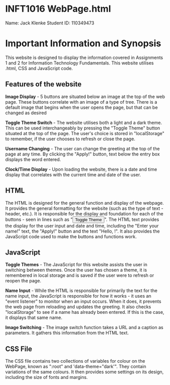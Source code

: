 # INFT1016 WebPage.html

Name: Jack Klenke
Student ID: 110349473

# Important Information and Synopsis

This website is designed to display the information covered in Assignments 1 and 2 for Information Technology Fundamentals. This website utilises .html, CSS and JavaScript code.

## Features of the website
**Image Display** - 5 buttons are situated below an image at the top of the web page. These buttons correlate with an image of a type of tree. There is a default image that begins when the user opens the page, but that can be changed as desired

**Toggle Theme Switch** - The website utilises both a light and a dark theme. This can be used interchangeably by pressing the "Toggle Theme" button situated at the top of the page. The user's choice is stored in "localStorage" to remember, if the user chooses to refresh or close the page.

**Username Changing** - The user can change the greeting at the top of the page at any time. By clicking the "Apply!" button, text below the entry box displays the word entered. 

**Clock/Time Display** - Upon loading the website, there is a date and time display that correlates with the current time and date of the user.

## HTML
The HTML is designed for the general function and display of the webpage. It provides the general formatting for the website (such as the type of text - header, etc.). It is responsible for the display and foundation for each of the buttons - seen in lines such as "<button onclick="toggleTheme()">Toggle Theme</button>". The HTML text provides the display for the user input and date and time, including the "Enter your name!" text, the "Apply!" button and the text "Hello, <User>!". It also provides the JavaScript code used to make the buttons and functions work.

## JavaScript
**Toggle Themes** - The JavaScript for this website assists the user in switching between themes. Once the user has chosen a theme, it is remembered in local storage and is saved if the user were to refresh or reopen the page.

**Name Input** - While the HTML is responsible for primarily the text for the name input, the JavaScript is responsible for how it works - it uses an "event listener" to monitor when an input occurs. When it does, it prevents the web page from reloading and updates the greeting. It also checks "localStorage" to see if a name has already been entered. If this is the case, it displays that same name.

**Image Switching** - The image switch function takes a URL and a caption as parameters. It gathers this information from the HTML text.

## CSS File
The CSS file contains two collections of variables for colour on the WebPage, known as ":root" and 'data-theme="dark'". They contain variations of the same colours. It then provides some settings on its design, including the size of fonts and margins.

